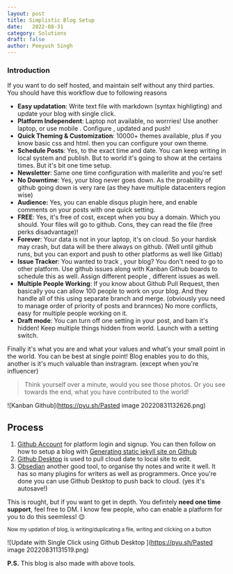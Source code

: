```yaml
---
layout: post
title: Simplistic Blog Setup
date:	2022-08-31
category: Solutions
draft: false
author: Peeyush Singh
---
```



### Introduction

If you want to do self hosted, and maintain self without any third parties. You should have this workflow due to following reasons 

- **Easy updatation**: Write text file with markdown (syntax highligting) and update your blog with single click. 
- **Platform Independent**: Laptop not available, no worrries! Use another laptop, or use mobile . Configure , updated and push! 
- **Quick Theming & Customization**: 10000+ themes available, plus if you know basic css and html. then you can configure your own theme.
- **Schedule Posts**: Yes, to the exact time and date. You can keep writing in local system and publish. But to world it's going to show at the certains times. But it's bit one time setup.
- **Newsletter**: Same one time configuration with mailerlite and you're set! 
- **No Downtime**: Yes, your blog never goes down. As the proability of github going down is very rare (as they have multiple datacenters region wise)
- **Audience:** Yes, you can enable disqus plugin here, and enable comments on your posts with one quick setting.  
- **FREE**: Yes, it's free of cost, except when you buy a domain. Which you should. Your files will go to github. Cons, they can read the file (free perks disadvantage)!
- **Forever**: Your data is not in your laptop, it's on cloud. So your hardisk may crash, but data will be there always on github. (Well until github runs, but you can export and push to other platforms as well like Gitlab)
- **Issue Tracker**:  You wanted to track , your blog? You don't need to go to other platform. Use github issues along with Kanban Github boards to schedule this as well. Assign different people , different issues as well. 
- **Multiple People Working**: If you know about Github Pull Request, then basically you can allow 100 people to work on your blog. And they handle all of this using separate branch and merge. (obviously you need to manage order of priority of posts and brannces) No more conflicts, easy for multiple people working on it.
- **Draft mode**: You can turn off one setting in your post, and bam it's hidden! Keep multiple things hidden from world. Launch with a setting switch.

Finally it's what you are and what your values and what's your small point in the world. You can be best at single point! Blog enables you to do this, another is it's much valuable than instragram. (except when you're influencer)

> Think yourself over a minute, would you see those photos. Or you see towards the end, what you have contributed to the world! 

![Kanban Github](https://pyu.sh/Pasted image 20220831132626.png)

## Process

1. [Github Account](https://github.com/) for platform login and signup. You can then follow on how to setup a blog with [Generating static jekyll site on Github](https://docs.github.com/en/pages/setting-up-a-github-pages-site-with-jekyll)
2. [Github Desktop](https://desktop.github.com/) is used to pull cloud date to local site to edit.
3. [Obsedian](https://obsidian.md/) another good tool, to organise thy notes and write it well. It has so many plugins for writers as well as programmers. Once you're done you can use Github Desktop to push back to cloud. (yes it's autosave!)

This is rought, but if you want to get in depth. You defintely **need one time support**, feel free to DM. I know few people, who can enable a platform for you to do this seemless! 😌

<small>Now my updation of blog, is writing/duplicating a file, writing and clicking on a button</small>

![Update with Single Click using Github Desktop ](https://pyu.sh/Pasted image 20220831131519.png)

**P.S.** This blog is also made with above tools. 